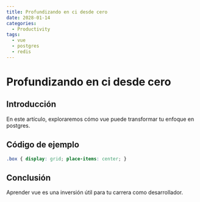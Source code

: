 ```yaml
---
title: Profundizando en ci desde cero
date: 2028-01-14
categories:
  - Productivity
tags:
  - vue
  - postgres
  - redis
---
```


# Profundizando en ci desde cero

## Introducción

En este artículo, exploraremos cómo vue puede transformar tu enfoque en postgres.

## Código de ejemplo

```css
.box { display: grid; place-items: center; }
```

## Conclusión

Aprender vue es una inversión útil para tu carrera como desarrollador.